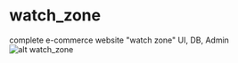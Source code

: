 # watch_zone
complete e-commerce website "watch zone"
UI, DB, Admin
![alt watch_zone](https://github.com/DragMeToProgrammingParadise/watch_zone/blob/main/screenshot/UI.png)
